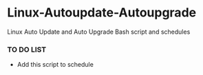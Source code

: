 # Linux-Autoupdate-Autoupgrade
Linux Auto Update and Auto Upgrade Bash script and schedules 

### TO DO LIST
- Add this script to schedule
